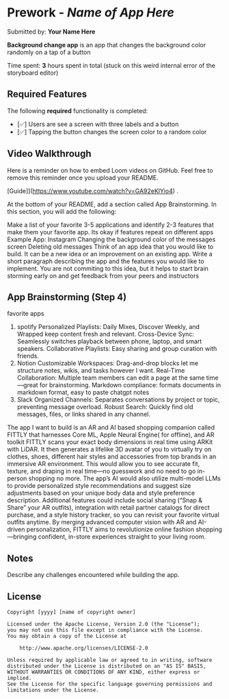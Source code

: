 # Prework - *Name of App Here*

Submitted by: **Your Name Here**

**Background change app** is an app that changes the background color randomly on a tap of a button

Time spent: **3** hours spent in total (stuck on this weird internal error of the storyboard editor)

## Required Features

The following **required** functionality is completed:

- [✅] Users are see a screen with three labels and a button
- [✅] Tapping the button changes the screen color to a random color
 
## Video Walkthrough

Here is a reminder on how to embed Loom videos on GitHub. Feel free to remove this reminder once you upload your README. 

[Guide]](https://www.youtube.com/watch?v=GA92eKlYio4) .

At the bottom of your README, add a section called App Brainstorming. In this section, you will add the following:

Make a list of your favorite 3-5 applications and identify 2-3 features that make them your favorite app. Its okay if features repeat on different apps
Example App: Instagram
Changing the background color of the messages screen
Deleting old messages
Think of an app idea that you would like to build. It can be a new idea or an improvement on an existing app. Write a short paragraph describing the app and the features you would like to implement. You are not commiting to this idea, but it helps to start brain storming early on and get feedback from your peers and instructors

## App Brainstorming (Step 4)
favorite apps
1. spotify
Personalized Playlists: Daily Mixes, Discover Weekly, and Wrapped keep content fresh and relevant.
Cross-Device Sync: Seamlessly switches playback between phone, laptop, and smart speakers.
Collaborative Playlists: Easy sharing and group curation with friends.
2. Notion
Customizable Workspaces: Drag-and-drop blocks let me structure notes, wikis, and tasks however I want.
Real-Time Collaboration: Multiple team members can edit a page at the same time—great for brainstorming.
Markdown compliance: formats documents in markdown format, easy to paste chatgpt notes
3. Slack
Organized Channels: Separates conversations by project or topic, preventing message overload.
Robust Search: Quickly find old messages, files, or links shared in any channel.

The app I want to build is an AR and AI based shopping companion called FITTLY that harnesses Core ML, Apple Neural Engine( for offline), and AR toolkit  FITTLY scans your exact body dimensions in real time using ARKit with LiDAR. It then generates a lifelike 3D avatar of you to virtually try on clothes, shoes, different hair styles and accessories from top brands in an immersive AR environment. This would allow you to see accurate fit, texture, and draping in real time—no guesswork and no need to go in-person shopping no more. The app’s AI would also utilize multi-model LLMs to  provide personalized style recommendations and suggest size adjustments based on your unique body data and style preference description. Additional features could include social sharing (“Snap & Share” your AR outfits), integration with retail partner catalogs for direct purchase, and a style history tracker, so you can revisit your favorite virtual outfits anytime. By merging advanced computer vision with AR and AI-driven personalization, FITTLY aims to revolutionize online fashion shopping—bringing confident, in-store experiences straight to your living room.


## Notes

Describe any challenges encountered while building the app.

## License

    Copyright [yyyy] [name of copyright owner]

    Licensed under the Apache License, Version 2.0 (the "License");
    you may not use this file except in compliance with the License.
    You may obtain a copy of the License at

        http://www.apache.org/licenses/LICENSE-2.0

    Unless required by applicable law or agreed to in writing, software
    distributed under the License is distributed on an "AS IS" BASIS,
    WITHOUT WARRANTIES OR CONDITIONS OF ANY KIND, either express or implied.
    See the License for the specific language governing permissions and
    limitations under the License.
